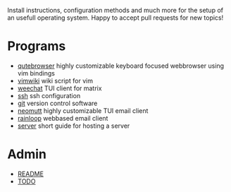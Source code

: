
Install instructions, configuration methods and much more for the setup of an usefull operating system.
Happy to accept pull requests for new topics!

# Programs

- [qutebrowser](docs/qutebrowser.md)
    highly customizable keyboard focused webbrowser using vim bindings
- [vimwiki](docs/vimwiki.md)
    wiki script for vim
- [weechat](docs/weechat.md) TUI client for matrix
- [ssh](docs/ssh.md) ssh configuration
- [git](docs/GIT.md) version control software
- [neomutt](docs/neomutt.md) highly customizable TUI email client
- [rainloop](docs/rainloop.md) webbased email client
- [server](docs/ServerSetup.md) short guide for hosting a server

# Admin

- [README](README.md)
- [TODO](TODO.md)

